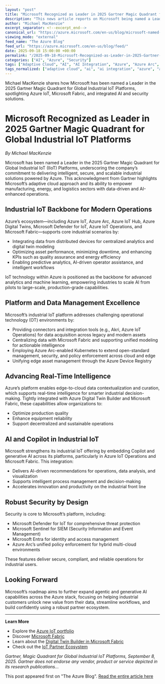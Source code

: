 ```yaml
---
layout: "post"
title: "Microsoft Recognized as Leader in 2025 Gartner Magic Quadrant for Global Industrial IoT Platforms"
description: "This news article reports on Microsoft being named a Leader in the 2025 Gartner Magic Quadrant for Global Industrial IoT Platforms, emphasizing the role of Azure, Azure IoT, Microsoft Fabric, Copilot in Azure, and Microsoft Defender for IoT in delivering secure, scalable, and AI-integrated industrial solutions. It explores Microsoft's adaptive cloud approach, robust security features, and integration of AI-powered tools to improve operations and real-time decision-making in industrial environments."
author: "Michael MacKenzie"
excerpt_separator: <!--excerpt_end-->
canonical_url: "https://azure.microsoft.com/en-us/blog/microsoft-named-a-leader-in-the-2025-gartner-magic-quadrant-for-global-industrial-iot-platforms/"
viewing_mode: "external"
feed_name: "The Azure Blog"
feed_url: "https://azure.microsoft.com/en-us/blog/feed/"
date: 2025-09-18 15:00:00 +00:00
permalink: "/2025-09-18-Microsoft-Recognized-as-Leader-in-2025-Gartner-Magic-Quadrant-for-Global-Industrial-IoT-Platforms.html"
categories: ["AI", "Azure", "Security"]
tags: ["Adaptive Cloud", "AI", "AI Integration", "Azure", "Azure Arc", "Azure Digital Twins", "Azure IoT", "Cloud To Edge", "Copilot in Azure", "Digital Twins", "Gartner Magic Quadrant", "Gartner® Magic Quadrant™", "Hybrid + Multicloud", "Industrial Data Management", "Industrial IoT", "Internet Of Things", "IoT Hub", "Microsoft Defender For IoT", "Microsoft Entra", "Microsoft Fabric", "Microsoft Sentinel", "News", "Operational Technology", "Real Time Intelligence", "Security"]
tags_normalized: ["adaptive cloud", "ai", "ai integration", "azure", "azure arc", "azure digital twins", "azure iot", "cloud to edge", "copilot in azure", "digital twins", "gartner magic quadrant", "gartner magic quadrant", "hybrid plus multicloud", "industrial data management", "industrial iot", "internet of things", "iot hub", "microsoft defender for iot", "microsoft entra", "microsoft fabric", "microsoft sentinel", "news", "operational technology", "real time intelligence", "security"]
---
```


Michael MacKenzie shares how Microsoft has been named a Leader in the 2025 Gartner Magic Quadrant for Global Industrial IoT Platforms, spotlighting Azure IoT, Microsoft Fabric, and integrated AI and security solutions.<!--excerpt_end-->

# Microsoft Recognized as Leader in 2025 Gartner Magic Quadrant for Global Industrial IoT Platforms

*By Michael MacKenzie*

Microsoft has been named a Leader in the 2025 Gartner Magic Quadrant for Global Industrial IoT (IIoT) Platforms, underscoring the company’s commitment to delivering intelligent, secure, and scalable industrial solutions powered by Azure. This acknowledgment from Gartner highlights Microsoft’s adaptive cloud approach and its ability to empower manufacturing, energy, and logistics sectors with data-driven and AI-enhanced operations.

## Industrial IoT Backbone for Modern Operations

Azure’s ecosystem—including Azure IoT, Azure Arc, Azure IoT Hub, Azure Digital Twins, Microsoft Defender for IoT, Azure IoT Operations, and Microsoft Fabric—supports core industrial scenarios by:

- Integrating data from distributed devices for centralized analytics and digital twin modeling
- Optimizing asset performance, minimizing downtime, and enhancing KPIs such as quality assurance and energy efficiency
- Enabling predictive analytics, AI-driven operator assistance, and intelligent workflows

IoT technology within Azure is positioned as the backbone for advanced analytics and machine learning, empowering industries to scale AI from pilots to large-scale, production-grade capabilities.

## Platform and Data Management Excellence

Microsoft’s industrial IoT platform addresses challenging operational technology (OT) environments by:

- Providing connectors and integration tools (e.g., Akri, Azure IoT Operations) for data acquisition across legacy and modern assets
- Centralizing data with Microsoft Fabric and supporting unified modeling for actionable intelligence
- Employing Azure Arc-enabled Kubernetes to extend open-standard management, security, and policy enforcement across cloud and edge
- Unifying edge asset management through the Azure Device Registry

## Advancing Real-Time Intelligence

Azure’s platform enables edge-to-cloud data contextualization and curation, which supports real-time intelligence for smarter industrial decision-making. Tightly integrated with Azure Digital Twin Builder and Microsoft Fabric, these capabilities allow organizations to:

- Optimize production quality
- Enhance equipment reliability
- Support decentralized and sustainable operations

## AI and Copilot in Industrial IoT

Microsoft strengthens its industrial IoT offering by embedding Copilot and generative AI across its platforms, particularly in Azure IoT Operations and Microsoft Fabric. This integration:

- Delivers AI-driven recommendations for operations, data analysis, and visualization
- Supports intelligent process management and decision-making
- Accelerates innovation and productivity on the industrial front line

## Robust Security by Design

Security is core to Microsoft’s platform, including:

- Microsoft Defender for IoT for comprehensive threat protection
- Microsoft Sentinel for SIEM (Security Information and Event Management)
- Microsoft Entra for identity and access management
- Azure Arc’s unified policy enforcement for hybrid multi-cloud environments

These features deliver secure, compliant, and reliable operations for industrial users.

## Looking Forward

Microsoft’s roadmap aims to further expand agentic and generative AI capabilities across the Azure stack, focusing on helping industrial customers unlock new value from their data, streamline workflows, and build confidently using a robust partner ecosystem.

---

**Learn More**

- Explore the [Azure IoT portfolio](https://azure.microsoft.com/en-us/solutions/iot/)
- Discover [Microsoft Fabric](https://www.microsoft.com/en-us/microsoft-fabric/)
- Learn about the [Digital Twin Builder in Microsoft Fabric](https://learn.microsoft.com/en-us/fabric/real-time-intelligence/digital-twin-builder/overview)
- Check out the [IoT Partner Ecosystem](https://partner.microsoft.com/en-us/solutions/azure/internet-of-things)

*Gartner, Magic Quadrant for Global Industrial IoT Platforms, September 8, 2025. Gartner does not endorse any vendor, product or service depicted in its research publications...*

This post appeared first on "The Azure Blog". [Read the entire article here](https://azure.microsoft.com/en-us/blog/microsoft-named-a-leader-in-the-2025-gartner-magic-quadrant-for-global-industrial-iot-platforms/)
